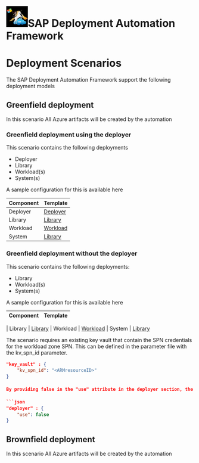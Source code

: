 # ![SAP Deployment Automation Framework](../assets/images/UnicornSAPBlack64x64.png)**SAP Deployment Automation Framework** #

# Deployment Scenarios #

The SAP Deployment Automation Framework support the following deployment models

## Greenfield deployment ##

In this scenario All Azure artifacts will be created by the automation

### **Greenfield deployment using the deployer** ###

This scenario contains the following deployments

- Deployer
- Library
- Workload(s)
- System(s)

A sample configuration for this is available here

| Component                | Template |
| :------------------------|  :----------------------------------------------------------------------- |
| Deployer  | [Deployer](./WORKSPACES/DEPLOYMENT-ORCHESTRATION/DEPLOYER/MGMT-WEEU-DEP00-INFRASTRUCTURE/MGMT-WEEU-DEP00-INFRASTRUCTURE.json)
| Library  | [Library](./WORKSPACES/DEPLOYMENT-ORCHESTRATION/LIBRARY/MGMT-WEEU-SAP_LIBRARY/MGMT-WEEU-SAP_LIBRARY.json)
| Workload  | [Workload](./WORKSPACES//DEPLOYMENT-ORCHESTRATION/LANDSCAPE/DEV-WEEU-SAP01-INFRASTRUCTURE/DEV-WEEU-SAP01-INFRASTRUCTURE.json)
| System  | [Library](./WORKSPACES/DEPLOYMENT-ORCHESTRATION/SYSTEM/DEV-WEEU-SAP01-ZZZ/DEV-WEEU-SAP01-ZZZ.json)

### **Greenfield deployment without the deployer** ###

This scenario contains the following deployments:

- Library
- Workload(s)
- System(s)

A sample configuration for this is available here

| Component                | Template |
| :------------------------|  :----------------------------------------------------------------------- |

| Library  | [Library](./WORKSPACES/DEPLOYMENT-ORCHESTRATION/LIBRARY/MGMT-WEEU-SAP_LIBRARY/MGMT-WEEU-SAP_LIBRARY.json)
| Workload  | [Workload](./WORKSPACES//DEPLOYMENT-ORCHESTRATION/LANDSCAPE/DEV-WEEU-SAP01-INFRASTRUCTURE/DEV-WEEU-SAP01-INFRASTRUCTURE.json)
| System  | [Library](./WORKSPACES/DEPLOYMENT-ORCHESTRATION/SYSTEM/DEV-WEEU-SAP01-ZZZ/DEV-WEEU-SAP01-ZZZ.json)

The scenario requires an existing key vault that contain the SPN credentials for the workload zone SPN. This can be defined in the parameter file with the kv_spn_id parameter.

```json
"key_vault" : {
    "kv_spn_id": "<ARMresourceID>"
} 

By providing false in the "use" attribute in the deployer section, the automation will not use the information from the deployer state file.

```json
"deployer" : {
    "use": false
} 
```


## Brownfield deployment ##

In this scenario All Azure artifacts will be created by the automation